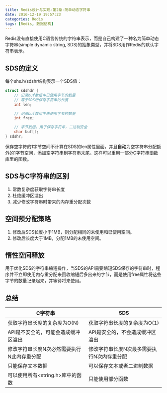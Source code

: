 ```yaml
---
title: Redis设计与实现-第2章-简单动态字符串
date: 2016-12-19 19:57:23
categories: Redis
tags: [Redis, 数据结构]
---
```

Redis没有直接使用C语言传统的字符串表示，而是自己构建了一种名为简单动态字符串(simple dynamic string, SDS)的抽象类型，并将SDS用作Redis的默认字符串表示。
<!--more-->

## SDS的定义
每个shs.h/sdshr结构表示一个SDS值：
```c
struct sdshdr {
    // 记录buf数组中已使用字节的数量
    // 等于SDS所保存字符串的长度
    int len;

    // 记录buf数组中未使用字节的数量
    int free;

    // 字节数组，用于保存字符串，二进制安全
    char buf[];
} sdshr;
```
保存空字符的1字节空间不计算在SDS的len属性里面，并且**自动**为空字符串分配额外的1字节空间，添加空字符串到字符串末尾。这样可以重用一部分C字符串函数库里的函数。

## SDS与C字符串的区别
1. 常数复杂度获取字符串长度
2. 杜绝缓冲区溢出
3. 减少修改字符串时带来的内存重分配次数

## 空间预分配策略
1. 修改后SDS长度小于1MB，则分配相同的未使用和已使用空间。
2. 修改后长度大于1MB，分配1MB的未使用空间。

## 惰性空间释放
用于优化SDS的字符串缩短操作，当SDS的API需要缩短SDS保存的字符串时，程序并不立即使用内存重分配来回收缩短后多出来的字节，而是使用free属性将这些字节的数量记录起来，并等待将来使用。

## 总结
|C字符串|SDS|
|-|-|
|获取字符串长度的复杂度为O(N)|获取字符串长度的复杂度为O(1)|
|API是不安全的，可能会造成缓冲区溢出|API是安全的，不会造成缓冲区溢出|
|修改字符串长度N次必然需要执行N此内存重分配|修改字符串长度N次最多需要执行N次内存重分配|
|只能保存文本数据|可以保存文本或者二进制数据|
|可以使用所有<string.h>库中的函数|只能使用部分函数|
